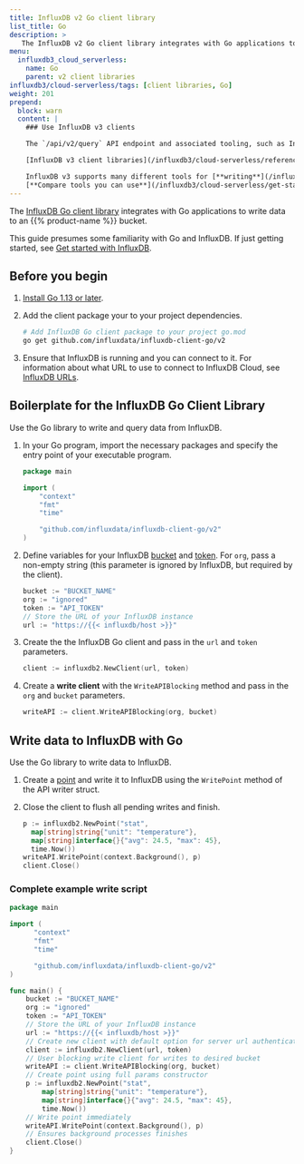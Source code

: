 ```yaml
---
title: InfluxDB v2 Go client library
list_title: Go
description: >
   The InfluxDB v2 Go client library integrates with Go applications to write data to an InfluxDB Cloud Serverless bucket.
menu:
  influxdb3_cloud_serverless:
    name: Go
    parent: v2 client libraries
influxdb3/cloud-serverless/tags: [client libraries, Go]
weight: 201
prepend:
  block: warn
  content: |
    ### Use InfluxDB v3 clients

    The `/api/v2/query` API endpoint and associated tooling, such as InfluxDB v2 client libraries and the `influx` CLI, **can't** query an {{% product-name omit=" Clustered" %}} cluster.

    [InfluxDB v3 client libraries](/influxdb3/cloud-serverless/reference/client-libraries/v3/) and [Flight SQL clients](/influxdb3/cloud-serverless/reference/client-libraries/) are available that integrate with your code to write and query data stored in {{% product-name %}}.

    InfluxDB v3 supports many different tools for [**writing**](/influxdb3/cloud-serverless/write-data/) and [**querying**](/influxdb3/cloud-serverless/query-data/) data.
    [**Compare tools you can use**](/influxdb3/cloud-serverless/get-started/#tools-to-use) to interact with {{% product-name %}}.
---
```


The [InfluxDB Go client library](https://github.com/influxdata/influxdb-client-go)
integrates with Go applications to write data to an {{% product-name %}} bucket.

This guide presumes some familiarity with Go and InfluxDB.
If just getting started, see [Get started with InfluxDB](/influxdb3/cloud-serverless/get-started/).

## Before you begin

1. [Install Go 1.13 or later](https://golang.org/doc/install).
2. Add the client package your to your project dependencies.

    ```sh
    # Add InfluxDB Go client package to your project go.mod
    go get github.com/influxdata/influxdb-client-go/v2
    ```
3. Ensure that InfluxDB is running and you can connect to it.
   For information about what URL to use to connect to InfluxDB Cloud, see [InfluxDB URLs](/influxdb3/cloud-serverless/reference/urls/).

## Boilerplate for the InfluxDB Go Client Library  

Use the Go library to write and query data from InfluxDB.

1. In your Go program, import the necessary packages and specify the entry point of your executable program.

   ```go
   package main

   import (
       "context"
       "fmt"
       "time"

       "github.com/influxdata/influxdb-client-go/v2"
   )
   ```

2. Define variables for your InfluxDB [bucket](/influxdb3/cloud-serverless/organizations/buckets/) and [token](/influxdb3/cloud-serverless/security/tokens/).
   For `org`, pass a non-empty string (this parameter is ignored by InfluxDB, but required by the client).

   ```go
   bucket := "BUCKET_NAME"
   org := "ignored"
   token := "API_TOKEN"
   // Store the URL of your InfluxDB instance
   url := "https://{{< influxdb/host >}}"
   ```

3. Create the the InfluxDB Go client and pass in the `url` and `token` parameters.

   ```go
   client := influxdb2.NewClient(url, token)
   ```

4. Create a **write client** with the `WriteAPIBlocking` method and pass in the `org` and `bucket` parameters.

   ```go
   writeAPI := client.WriteAPIBlocking(org, bucket)
   ```

## Write data to InfluxDB with Go

Use the Go library to write data to InfluxDB.

1. Create a [point](/influxdb3/cloud-serverless/reference/glossary/#point) and write it to InfluxDB using the `WritePoint` method of the API writer struct.

2. Close the client to flush all pending writes and finish.

   ```go
   p := influxdb2.NewPoint("stat",
     map[string]string{"unit": "temperature"},
     map[string]interface{}{"avg": 24.5, "max": 45},
     time.Now())
   writeAPI.WritePoint(context.Background(), p)
   client.Close()
   ```

### Complete example write script

```go
package main

import (
      "context"
      "fmt"
      "time"

      "github.com/influxdata/influxdb-client-go/v2"
)

func main() {
    bucket := "BUCKET_NAME"
    org := "ignored"
    token := "API_TOKEN"
    // Store the URL of your InfluxDB instance
    url := "https://{{< influxdb/host >}}"
    // Create new client with default option for server url authenticate by token
    client := influxdb2.NewClient(url, token)
    // User blocking write client for writes to desired bucket
    writeAPI := client.WriteAPIBlocking(org, bucket)
    // Create point using full params constructor
    p := influxdb2.NewPoint("stat",
        map[string]string{"unit": "temperature"},
        map[string]interface{}{"avg": 24.5, "max": 45},
        time.Now())
    // Write point immediately
    writeAPI.WritePoint(context.Background(), p)
    // Ensures background processes finishes
    client.Close()
}
```

